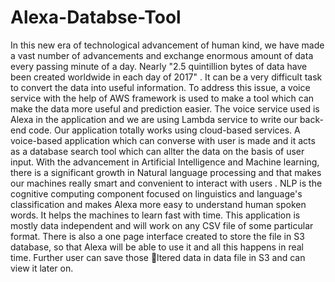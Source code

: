 # Alexa-Databse-Tool

In this new era of technological advancement of human kind, we have made a
vast number of advancements and exchange enormous amount of data every
passing minute of a day. Nearly "2.5 quintillion bytes of data have been
created worldwide in each day of 2017" . It can be a very difficult task
to convert the data into useful information. To address this issue, a voice
service with the help of AWS framework is used to make a tool which can
make the data more useful and prediction easier. The voice service used
is Alexa in the application and we are using Lambda service to write our
back-end code. Our application totally works using cloud-based services. A
voice-based application which can converse with user is made and it acts as
a database search tool which can allter the data on the basis of user input.
With the advancement in Artificial Intelligence and Machine learning, there
is a significant growth in Natural language processing and that makes our
machines really smart and convenient to interact with users . NLP is
the cognitive computing component focused on linguistics and language's
classification and makes Alexa more easy to understand human spoken words.
It helps the machines to learn fast with time. This application is mostly data
independent and will work on any CSV file of some particular format. There
is also a one page interface created to store the file in S3 database, so that
Alexa will be able to use it and all this happens in real time. Further user
can save those ltered data in data file in S3 and can view it later on.
